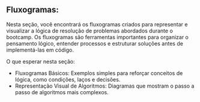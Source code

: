 ## Fluxogramas:
Nesta seção, você encontrará os fluxogramas criados para representar e visualizar a lógica de resolução de problemas abordados durante o bootcamp. Os fluxogramas são ferramentas importantes para organizar o pensamento lógico, entender processos e estruturar soluções antes de implementá-las em código.

O que esperar nesta seção:

- Fluxogramas Básicos: Exemplos simples para reforçar conceitos de lógica, como condições, laços e decisões.
- Representação Visual de Algoritmos: Diagramas que mostram o passo a passo de algoritmos mais complexos.
